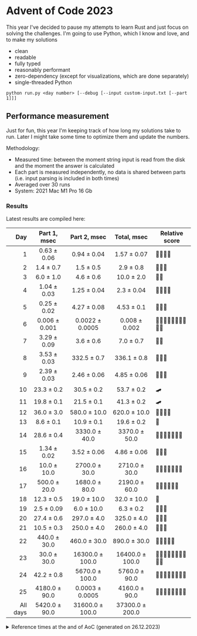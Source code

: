 # Advent of Code 2023

This year I've decided to pause my attempts to learn Rust and just focus on solving the challenges.
I'm going to use Python, which I know and love, and to make my solutions
- clean
- readable
- fully typed
- reasonably performant
- zero-dependency (except for visualizations, which are done separately)
- single-threaded Python

```shell
python run.py <day number> [--debug [--input custom-input.txt [--part 1]]]
```

## Performance measurement

Just for fun, this year I'm keeping track of how long my solutions take to run. Later I might take some time to
optimize them and update the numbers.

Methodology:
- Measured time: between the moment string input is read from the disk and the moment the answer is calculated
- Each part is measured independently, no data is shared between parts (i.e. input parsing is included in both times)
- Averaged over 30 runs
- System: 2021 Mac M1 Pro 16 Gb 

### Results

Latest results are compiled here:

<!-- generated table start -->
**Day** | **Part 1**, msec | **Part 2**, msec | **Total**, msec | **Relative score**
---: | :---: | :---: | :---: | ---
1 | 0.63 ± 0.06 | 0.94 ± 0.04 | 1.57 ± 0.07 | 🚀🚀🚀🚀
2 | 1.4 ± 0.7 | 1.5 ± 0.5 | 2.9 ± 0.8 | 🚀🚀🚀
3 | 6.0 ± 1.0 | 4.6 ± 0.6 | 10.0 ± 2.0 | 🚀🚀
4 | 1.04 ± 0.03 | 1.25 ± 0.04 | 2.3 ± 0.04 | 🚀🚀🚀🚀
5 | 0.25 ± 0.02 | 4.27 ± 0.08 | 4.53 ± 0.1 | 🚀🚀🚀
6 | 0.006 ± 0.001 | 0.0022 ± 0.0005 | 0.008 ± 0.002 | 🚀🚀🚀🚀🚀🚀🚀🚀🚀🚀
7 | 3.29 ± 0.09 | 3.6 ± 0.6 | 7.0 ± 0.7 | 🚀🚀
8 | 3.53 ± 0.03 | 332.5 ± 0.7 | 336.1 ± 0.8 | 🐢🐢🐢
9 | 2.39 ± 0.03 | 2.46 ± 0.06 | 4.85 ± 0.06 | 🚀🚀🚀
10 | 23.3 ± 0.2 | 30.5 ± 0.2 | 53.7 ± 0.2 | 🛹
11 | 19.8 ± 0.1 | 21.5 ± 0.1 | 41.3 ± 0.2 | 🛹
12 | 36.0 ± 3.0 | 580.0 ± 10.0 | 620.0 ± 10.0 | 🐢🐢🐢🐢
13 | 8.6 ± 0.1 | 10.9 ± 0.1 | 19.6 ± 0.2 | 🚀
14 | 28.6 ± 0.4 | 3330.0 ± 40.0 | 3370.0 ± 50.0 | 🐢🐢🐢🐢🐢🐢🐢
15 | 1.34 ± 0.02 | 3.52 ± 0.06 | 4.86 ± 0.06 | 🚀🚀🚀
16 | 10.0 ± 10.0 | 2700.0 ± 30.0 | 2710.0 ± 30.0 | 🐢🐢🐢🐢🐢🐢🐢
17 | 500.0 ± 20.0 | 1680.0 ± 80.0 | 2190.0 ± 60.0 | 🐢🐢🐢🐢🐢🐢
18 | 12.3 ± 0.5 | 19.0 ± 10.0 | 32.0 ± 10.0 | 🚀
19 | 2.5 ± 0.09 | 6.0 ± 10.0 | 6.3 ± 0.2 | 🚀🚀🚀
20 | 27.4 ± 0.6 | 297.0 ± 4.0 | 325.0 ± 4.0 | 🐢🐢🐢
21 | 10.5 ± 0.3 | 250.0 ± 4.0 | 260.0 ± 4.0 | 🐢🐢🐢
22 | 440.0 ± 30.0 | 460.0 ± 30.0 | 890.0 ± 30.0 | 🐢🐢🐢🐢🐢
23 | 30.0 ± 30.0 | 16300.0 ± 100.0 | 16400.0 ± 100.0 | 🐢🐢🐢🐢🐢🐢🐢🐢🐢🐢
24 | 42.2 ± 0.8 | 5670.0 ± 100.0 | 5760.0 ± 90.0 | 🐢🐢🐢🐢🐢🐢🐢🐢
25 | 4180.0 ± 90.0 | 0.0003 ± 0.0005 | 4160.0 ± 90.0 | 🐢🐢🐢🐢🐢🐢🐢🐢
All days | 5420.0 ± 90.0 | 31600.0 ± 100.0 | 37300.0 ± 200.0 | 
<!-- generated table end -->

<details>
<summary>
Reference times at the and of AoC (generated on 26.12.2023)
</summary>

<!-- reference table start -->
**Day** | **Part 1**, msec | **Part 2**, msec | **Total**, msec | **Relative score**
---: | :---: | :---: | :---: | ---
1 | 0.63 ± 0.06 | 0.94 ± 0.04 | 1.57 ± 0.07 | 🚀🚀🚀🚀
2 | 1.4 ± 0.7 | 1.5 ± 0.5 | 2.9 ± 0.8 | 🚀🚀🚀
3 | 6.0 ± 1.0 | 4.6 ± 0.6 | 10.0 ± 2.0 | 🚀🚀
4 | 1.04 ± 0.03 | 1.25 ± 0.04 | 2.3 ± 0.04 | 🚀🚀🚀🚀
5 | 0.25 ± 0.02 | 4.27 ± 0.08 | 4.53 ± 0.1 | 🚀🚀🚀
6 | 0.006 ± 0.001 | 0.0022 ± 0.0005 | 0.008 ± 0.002 | 🚀🚀🚀🚀🚀🚀🚀🚀🚀🚀
7 | 3.29 ± 0.09 | 3.6 ± 0.6 | 7.0 ± 0.7 | 🚀🚀
8 | 3.53 ± 0.03 | 332.5 ± 0.7 | 336.1 ± 0.8 | 🐢🐢🐢
9 | 2.39 ± 0.03 | 2.46 ± 0.06 | 4.85 ± 0.06 | 🚀🚀🚀
10 | 23.3 ± 0.2 | 30.5 ± 0.2 | 53.7 ± 0.2 | 🛹
11 | 19.8 ± 0.1 | 21.5 ± 0.1 | 41.3 ± 0.2 | 🛹
12 | 36.0 ± 3.0 | 580.0 ± 10.0 | 620.0 ± 10.0 | 🐢🐢🐢🐢
13 | 8.6 ± 0.1 | 10.9 ± 0.1 | 19.6 ± 0.2 | 🚀
14 | 28.6 ± 0.4 | 3330.0 ± 40.0 | 3370.0 ± 50.0 | 🐢🐢🐢🐢🐢🐢🐢
15 | 1.34 ± 0.02 | 3.52 ± 0.06 | 4.86 ± 0.06 | 🚀🚀🚀
16 | 10.0 ± 10.0 | 2700.0 ± 30.0 | 2710.0 ± 30.0 | 🐢🐢🐢🐢🐢🐢🐢
17 | 500.0 ± 20.0 | 1680.0 ± 80.0 | 2190.0 ± 60.0 | 🐢🐢🐢🐢🐢🐢
18 | 12.3 ± 0.5 | 19.0 ± 10.0 | 32.0 ± 10.0 | 🚀
19 | 2.5 ± 0.09 | 6.0 ± 10.0 | 6.3 ± 0.2 | 🚀🚀🚀
20 | 27.4 ± 0.6 | 297.0 ± 4.0 | 325.0 ± 4.0 | 🐢🐢🐢
21 | 10.5 ± 0.3 | 250.0 ± 4.0 | 260.0 ± 4.0 | 🐢🐢🐢
22 | 440.0 ± 30.0 | 460.0 ± 30.0 | 890.0 ± 30.0 | 🐢🐢🐢🐢🐢
23 | 30.0 ± 30.0 | 16300.0 ± 100.0 | 16400.0 ± 100.0 | 🐢🐢🐢🐢🐢🐢🐢🐢🐢🐢
24 | 42.2 ± 0.8 | 5670.0 ± 100.0 | 5760.0 ± 90.0 | 🐢🐢🐢🐢🐢🐢🐢🐢
25 | 4180.0 ± 90.0 | 0.0003 ± 0.0005 | 4160.0 ± 90.0 | 🐢🐢🐢🐢🐢🐢🐢🐢
All days | 5420.0 ± 90.0 | 31600.0 ± 100.0 | 37300.0 ± 200.0 | 
<!-- reference table end -->

</details>